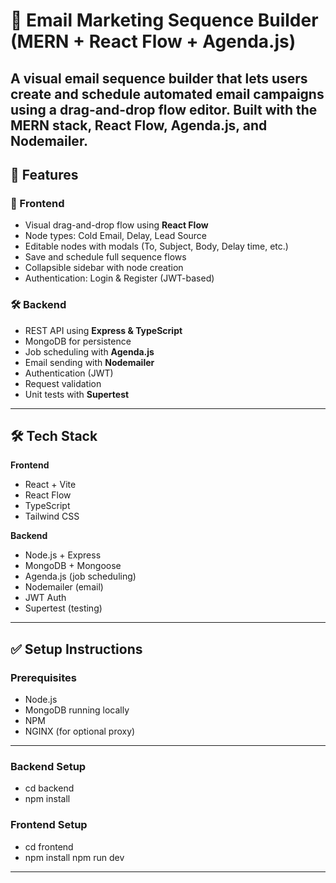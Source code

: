 # 📧 Email Marketing Sequence Builder (MERN + React Flow + Agenda.js)

A visual email sequence builder that lets users create and schedule automated email campaigns using a drag-and-drop flow editor. Built with the MERN stack, React Flow, Agenda.js, and Nodemailer.
---

## 🚀 Features
### 🔧 Frontend
- Visual drag-and-drop flow using **React Flow**
- Node types: Cold Email, Delay, Lead Source
- Editable nodes with modals (To, Subject, Body, Delay time, etc.)
- Save and schedule full sequence flows
- Collapsible sidebar with node creation
- Authentication: Login & Register (JWT-based)

### 🛠️ Backend
- REST API using **Express & TypeScript**
- MongoDB for persistence
- Job scheduling with **Agenda.js**
- Email sending with **Nodemailer**
- Authentication (JWT)
- Request validation
- Unit tests with **Supertest**

---

## 🛠️ Tech Stack

**Frontend**
- React + Vite
- React Flow
- TypeScript
- Tailwind CSS

**Backend**
- Node.js + Express
- MongoDB + Mongoose
- Agenda.js (job scheduling)
- Nodemailer (email)
- JWT Auth
- Supertest (testing)

---

## ✅ Setup Instructions

### Prerequisites
- Node.js 
- MongoDB running locally
- NPM 
- NGINX (for optional proxy)

---

### Backend Setup
- cd backend
- npm install

### Frontend Setup
- cd frontend
- npm install
npm run dev
---
